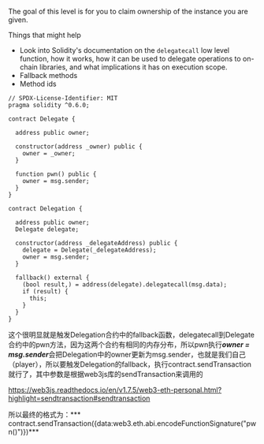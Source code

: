 The goal of this level is for you to claim ownership of the instance you are given.

 Things that might help

- Look into Solidity's documentation on the `delegatecall` low level function, how it works, how it can be used to delegate operations to on-chain libraries, and what implications it has on execution scope.
- Fallback methods
- Method ids

```solidity
// SPDX-License-Identifier: MIT
pragma solidity ^0.6.0;

contract Delegate {

  address public owner;

  constructor(address _owner) public {
    owner = _owner;
  }

  function pwn() public {
    owner = msg.sender;
  }
}

contract Delegation {

  address public owner;
  Delegate delegate;

  constructor(address _delegateAddress) public {
    delegate = Delegate(_delegateAddress);
    owner = msg.sender;
  }

  fallback() external {
    (bool result,) = address(delegate).delegatecall(msg.data);
    if (result) {
      this;
    }
  }
}
```









这个很明显就是触发Delegation合约中的fallback函数，delegatecall到Delegate合约中的pwn方法，因为这两个合约有相同的内存分布，所以pwn执行***owner = msg.sender***会把Delegation中的owner更新为msg.sender，也就是我们自己（player），所以要触发Delegation的fallback，执行contract.sendTransaction就行了，其中参数是根据web3js库的sendTransaction来调用的

https://web3js.readthedocs.io/en/v1.7.5/web3-eth-personal.html?highlight=sendtransaction#sendtransaction

所以最终的格式为：*** contract.sendTransaction({data:web3.eth.abi.encodeFunctionSignature("pwn()")})***





